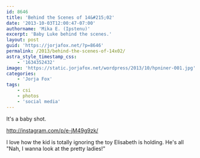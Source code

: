 ```yaml
---
id: 8646
title: 'Behind the Scenes of 14&#215;02'
date: '2013-10-03T12:00:47-07:00'
authorname: 'Mika E. (Ipstenu)'
excerpt: 'Baby Luke behind the scenes.'
layout: post
guid: 'https://jorjafox.net/?p=8646'
permalink: /2013/behind-the-scenes-of-14x02/
astra_style_timestamp_css:
    - '1634352432'
image: 'https://static.jorjafox.net/wordpress/2013/10/hpniner-001.jpg'
categories:
    - 'Jorja Fox'
tags:
    - csi
    - photos
    - 'social media'
---
```


It's a baby shot.

http://instagram.com/p/e-jM49g9zk/

I love how the kid is totally ignoring the toy Elisabeth is holding. He's all "Nah, I wanna look at the pretty ladies!"
